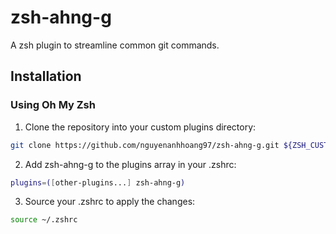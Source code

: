 # zsh-ahng-g

A zsh plugin to streamline common git commands.

## Installation

### Using Oh My Zsh

1. Clone the repository into your custom plugins directory:

```sh
git clone https://github.com/nguyenanhhoang97/zsh-ahng-g.git ${ZSH_CUSTOM:-~/.oh-my-zsh/custom}/plugins/zsh-ahng-g
```

2. Add zsh-ahng-g to the plugins array in your .zshrc:

```sh
plugins=([other-plugins...] zsh-ahng-g)
```

3. Source your .zshrc to apply the changes:

```sh
source ~/.zshrc
```
